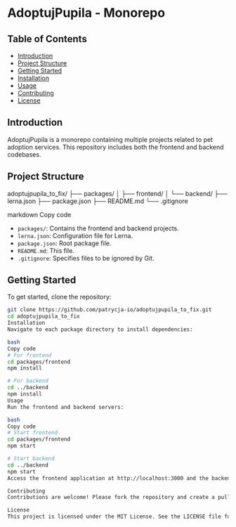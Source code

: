 # AdoptujPupila - Monorepo

## Table of Contents
- [Introduction](#introduction)
- [Project Structure](#project-structure)
- [Getting Started](#getting-started)
- [Installation](#installation)
- [Usage](#usage)
- [Contributing](#contributing)
- [License](#license)

## Introduction
AdoptujPupila is a monorepo containing multiple projects related to pet adoption services. This repository includes both the frontend and backend codebases.

## Project Structure
adoptujpupila_to_fix/
├── packages/
│ ├── frontend/
│ └── backend/
├── lerna.json
├── package.json
├── README.md
└── .gitignore

markdown
Copy code

- `packages/`: Contains the frontend and backend projects.
- `lerna.json`: Configuration file for Lerna.
- `package.json`: Root package file.
- `README.md`: This file.
- `.gitignore`: Specifies files to be ignored by Git.

## Getting Started
To get started, clone the repository:
```bash
git clone https://github.com/patrycja-io/adoptujpupila_to_fix.git
cd adoptujpupila_to_fix
Installation
Navigate to each package directory to install dependencies:

bash
Copy code
# For frontend
cd packages/frontend
npm install

# For backend
cd ../backend
npm install
Usage
Run the frontend and backend servers:

bash
Copy code
# Start frontend
cd packages/frontend
npm start

# Start backend
cd ../backend
npm start
Access the frontend application at http://localhost:3000 and the backend API at http://localhost:5000.

Contributing
Contributions are welcome! Please fork the repository and create a pull request with your changes.

License
This project is licensed under the MIT License. See the LICENSE file for details.